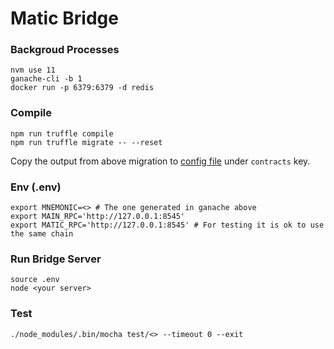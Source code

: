 # Matic Bridge

### Backgroud Processes
```
nvm use 11
ganache-cli -b 1
docker run -p 6379:6379 -d redis
```

### Compile
```
npm run truffle compile
npm run truffle migrate -- --reset
```
Copy the output from above migration to [config file](./config/default.json#16) under `contracts` key.

### Env (.env)
```
export MNEMONIC=<> # The one generated in ganache above
export MAIN_RPC='http://127.0.0.1:8545'
export MATIC_RPC='http://127.0.0.1:8545' # For testing it is ok to use the same chain
```

### Run Bridge Server
```
source .env
node <your server>
```

### Test
```
./node_modules/.bin/mocha test/<> --timeout 0 --exit
```
